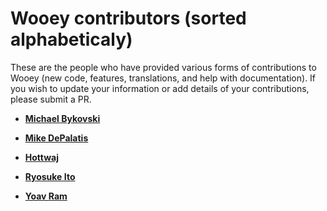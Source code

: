 Wooey contributors (sorted alphabeticaly)
============================================

These are the people who have provided various forms of contributions to Wooey (new code, features, translations, and help with documentation). If you wish to update your information or add details of your contributions, please submit a PR.

* **[Michael Bykovski](https://github.com/bykof)**

* **[Mike DePalatis](https://github.com/mivade)**

* **[Hottwaj](https://github.com/hottwaj)**

* **[Ryosuke Ito](https://github.com/manicmaniac)**

* **[Yoav Ram](https://github.com/yoavram)**
